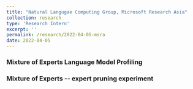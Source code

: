 ```yaml
---
title: "Natural Langugae Computing Group, Microsoft Research Asia"
collection: research
type: 'Research Intern'
excerpt: ''
permalink: /research/2022-04-05-msra
date: 2022-04-05
---
```




### Mixture of Experts Language Model Profiling

### Mixture of Experts -- expert pruning experiment
